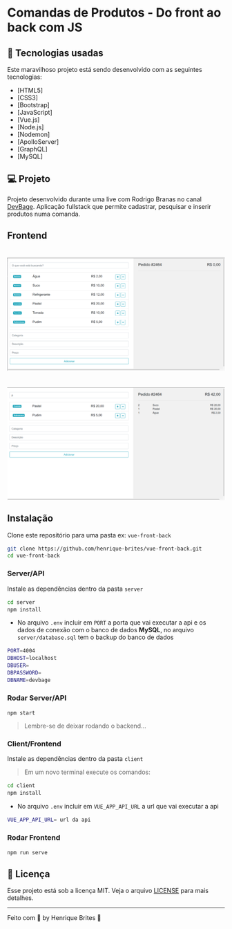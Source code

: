 # Comandas de Produtos - Do front ao back com JS

## :rocket: Tecnologias usadas
Este maravilhoso projeto está sendo desenvolvido com as seguintes tecnologias:

- [HTML5]
- [CSS3]
- [Bootstrap]
- [JavaScript]
- [Vue.js]
- [Node.js]
- [Nodemon]
- [ApolloServer]
- [GraphQL]
- [MySQL]

## :computer: Projeto

Projeto desenvolvido durante uma live com Rodrigo Branas no canal [DevBage](https://www.youtube.com/channel/UCILT04KRKUNZeMvq89B-BAA). Aplicação fullstack que permite cadastrar, pesquisar e inserir produtos numa comanda.

## Frontend

<h1 align="center"><img align="center" alt="Frontend" src=".github/frontend.png" width="700"></img></h1>

<h1 align="center"><img align="center" alt="Frontend" src=".github/frontend-form.png" width="700"></img></h1>

## Instalação
Clone este repositório para uma pasta ex: `vue-front-back`
```sh
git clone https://github.com/henrique-brites/vue-front-back.git
cd vue-front-back
```
### Server/API
Instale as dependências dentro da pasta `server`
```sh
cd server
npm install
```
- No arquivo `.env` incluir em `PORT` a porta que vai executar a api e os dados de conexão com o banco de dados **MySQL**, no arquivo `server/database.sql` tem o backup do banco de dados
```bash
PORT=4004
DBHOST=localhost
DBUSER=
DBPASSWORD=
DBNAME=devbage
```

### Rodar Server/API
```
npm start
```
> Lembre-se de deixar rodando o backend...

### Client/Frontend
Instale as dependências dentro da pasta `client`
> Em um novo terminal execute os comandos:
```sh
cd client
npm install
```
- No arquivo `.env` incluir em `VUE_APP_API_URL` a url que vai executar a api
```bash
VUE_APP_API_URL= url da api
```

### Rodar Frontend
```
npm run serve
```

## :memo: Licença

Esse projeto está sob a licença MIT. Veja o arquivo [LICENSE](LICENSE) para mais detalhes.

---


Feito com :green_heart: by  Henrique Brites :wave:

